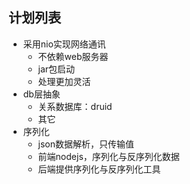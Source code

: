 
## 计划列表
 * 采用nio实现网络通讯
   * 不依赖web服务器
   * jar包启动
   * 处理更加灵活
 * db层抽象
   * 关系数据库：druid
   * 其它
 * 序列化
   * json数据解析，只传输值
   * 前端nodejs，序列化与反序列化数据
   * 后端提供序列化与反序列化工具
